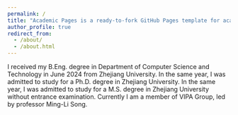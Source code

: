 ```yaml
---
permalink: /
title: "Academic Pages is a ready-to-fork GitHub Pages template for academic personal websites"
author_profile: true
redirect_from: 
  - /about/
  - /about.html
---
```


I received my B.Eng. degree in Department of Computer Science and Technology in June 2024 from Zhejiang University. In the same year, I was admitted to study for a Ph.D. degree in Zhejiang University. In the same year, I was admitted to study for a M.S. degree in Zhejiang University without entrance examination. Currently I am a member of VIPA Group, led by professor Ming-Li Song. 
